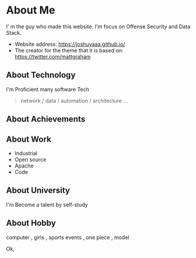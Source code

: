 # About Me

I’ m the guy who made this website. I'm focus on Offense Security and Data Stack.

- Website address: https://joshuyaaa.github.io/
- The creator for the theme that it is based on: https://twitter.com/mattgraham


## About Technology

I'm Proficient many software Tech

>network / data / automation / architecture ...

## About Achievements

> 

## About Work

- Industrial 
- Open source
- Apache
- Code

## About University

I'm Become a talent by self-study 

## About Hobby

computer , girls , sports events , one piece , model


Ok,

